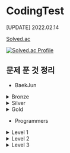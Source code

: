 # CodingTest

[UPDATE] 2022.02.14 

[Solved.ac](https://solved.ac/profile/ohw9930)

[![Solved.ac Profile](http://mazassumnida.wtf/api/v2/generate_badge?boj=ohw9930)](https://solved.ac/ohw9930/)

## 문제 푼 것 정리

- BaekJun

<details>
<summary>Bronze</summary>

| 번호  |           문제이름           |  난이도  | 언어 |
| :-----: | :-------------------------: | :---------: | :------: |
| 1000  |             A+B              | Bronze 5 | Java |
| 1001  |             A-B              | Bronze 5 | Java |
| 1271  |         엄청난 부자2         | Bronze 5 | Java |
| 1550  |            16진수            | Bronze 5 | Java |
| 2238  |         긴자리 계산          | Bronze 5 | Java |
| 2475  |            검증수            | Bronze 5 | Java |
| 2557  |         Hello World          | Bronze 5 | Java |
| 2558  |          A + B - 2           | Bronze 5 | Java |
| 2845  |     파티가 끝나고 난 뒤      | Bronze 5 | Java |
| 2914  |            저작권            | Bronze 5 | Java |
| 3003  |   킹,퀸,룩,비숍,나이트,폰    | Bronze 5 | Java |
| 3046  |              R2              | Bronze 5 | Java |
| 5337  |             웰컴             | Bronze 5 | Java |
| 5338  |     마이크로소프트 로고      | Bronze 5 | Java |
| 5339  |            콜센터            | Bronze 5 | Java |
| 5522  |          카드 게임           | Bronze 5 | Java |
| 5554  |        심부름 가는 길        | Bronze 5 | Java |
| 6749  |         Next in line         | Bronze 5 | Java |
| 7287  |             등록             | Bronze 5 | Java |
| 8370  |            Plane             | Bronze 5 | Java |
| 8393  |              합              | Bronze 5 | Java |
| 9653  |        스타워즈 로고         | Bronze 5 | Java |
| 9654  |       나부 함대 데이터       | Bronze 5 | Java |
| 10170 |      NFC West vs North       | Bronze 5 | Java |
| 10171 |            고양이            | Bronze 5 | Java |
| 10172 |              개              | Bronze 5 | Java |
| 10430 |            나머지            | Bronze 5 | Java |
| 10699 |          오늘 날짜           | Bronze 5 | Java |
| 10718 |        We love kriii         | Bronze 5 | Java |
| 10757 |         큰 수 A + B          | Bronze 5 | Java |
| 10869 |           사칙연산           | Bronze 5 | Java |
| 10926 |         ??!         | Bronze 5 | Java |
| 10998 |        A x B        | Bronze 5 | Java |
| 11654 |     아스키 코드     | Bronze 5 | Java |
| 11942 | 고려대는 사랑입니다 | Bronze 5 | Java |
| 1008  |             A/B              | Bronze 4 | Java |
| 1297  |           TV 크기            | Bronze 4 | Java |
| 1330  |        두 수 비교하기        | Bronze 4 | Java |
| 1712  |          손익분기점          | Bronze 4 | Java |
| 2420  |          사파리월드          | Bronze 4 | Java |
| 2480  |         주사위 세개          | Bronze 4 | Java |
| 2525  |          오븐 시계           | Bronze 4 | Java |
| 2530  |        인공지능 시계         | Bronze 4 | Java |
| 2588  |             곱셈             | Bronze 4 | Java |
| 2752  |           세수정렬           | Bronze 4 | Java |
| 2753  |             윤년             | Bronze 4 | Java |
| 3004  |         체스판 조각          | Bronze 4 | Java |
| 4299  |          AFC 웜블던          | Bronze 4 | Java |
| 5532  |          방학 숙제           | Bronze 4 | Java |
| 5543  |           상근날드           | Bronze 4 | Java |
| 5596  |          시험 점수           | Bronze 4 | Java |
| 9498  |          시험 성적           | Bronze 4 | Java |
| 14681 |    사분면 고르기    | Bronze 4 | Java |
| 1085  |      직사각형에서 탈출       | Bronze 3 | Java |
| 2438  |         별 찍기 - 1          | Bronze 3 | Java |
| 2439  |         별 찍기 - 2          | Bronze 3 | Java |
| 2739  |            구구단            | Bronze 3 | Java |
| 2741  |            N 찍기            | Bronze 3 | Java |
| 2742  |            기찍 N            | Bronze 3 | Java |
| 3009  |          네 번째 점          | Bronze 3 | Java |
| 2884  |          알람 시계           | Bronze 3 | Java |
| 3053  |         택시 기하학          | Bronze 3 | Java |
| 4153  |          직각삼각형          | Bronze 3 | Java |
| 10250 |           ACM 호텔           | Bronze 3 | Java |
| 10818 |          최소, 최대          | Bronze 3 | Java |
| 10871 |    X보다 작은 수    | Bronze 3 | Java |
| 10872 |      팩토리얼       | Bronze 3 | Java |
| 10950 |      A + B - 3      | Bronze 3 | Java |
| 10951 |      A + B - 4      | Bronze 3 | Java |
| 10952 |      A + B - 5      | Bronze 3 | Java |
| 11021 |      A + B - 7      | Bronze 3 | Java |
| 11022 |      A + B - 8      | Bronze 3 | Java |
| 1152  |         단어의 개수          | Bronze 2 | Java |
| 2231  |            분해합            | Bronze 2 | Java |
| 2292  |             벌집             | Bronze 2 | Java |
| 2562  |            최댓값            | Bronze 2 | Java |
| 2577  |         숫자의 개수          | Bronze 2 | Java |
| 2675  |         문자열 반복          | Bronze 2 | Java |
| 2775  |      부녀회장이 될테야       | Bronze 2 | Java |
| 2798  |            블랙잭            | Bronze 2 | Java |
| 2908  |             상수             | Bronze 2 | Java |
| 2920  |             음계             | Bronze 2 | Java |
| 3052  |            나머지            | Bronze 2 | Java |
| 5622  |            다이얼            | Bronze 2 | Java |
| 8958  |            OX퀴즈            | Bronze 2 | Java |
| 10809 |         알파벳 찾기          | Bronze 2 | Java |
| 10870 |        피보나치 수 5         | Bronze 2 | Java |
| 11720 |      숫자의 합      | Bronze 2 | Java |
| 15552 |     빠른 A + B      | Bronze 2 | Java |
| 15596 |    정수 N개의 합    | Bronze 2 | Java |
| 15829 |       Hashing       | Bronze 2 | Java |
| 1110  |        더하기 사이클         | Bronze 1 | Java |
| 1157  |          단어 공부           | Bronze 1 | Java |
| 1193  |           분수찾기           | Bronze 1 | Java |
| 1259  |          팰린드롬수          | Bronze 1 | Java |
| 1546  |             평균             | Bronze 1 | Java |
| 2839  |          설탕 배달           | Bronze 1 | Java |
| 2869  |    달팽이는 올라가고 싶다    | Bronze 1 | Java |
| 4344  |        평균은 넘겠지         | Bronze 1 | Java |
| 11050 |     이항 계수 1     | Bronze 1 | Java |

</details>
<details>
<summary>Silver</summary>

|  번호   |           문제이름           |  난이도  |  언어   |
|:-----:| :--------------------------: | :------: |:-----:|
| 1181  |          단어 정렬           | Silver 5 | Java  |
| 2581  |             소수             | Silver 5 | Java  |
| 2609  |   최대공약수와 최소공배수    | Silver 5 | Java  |
| 2751  |        수 정렬하기 2         | Silver 5 | Java  |
| 2941  |      크로아티아 알파벳       | Silver 5 | Java  |
| 4673  |          셀프 넘버           | Silver 5 | Java  |
| 11653 |     소인수 분해     | Silver 5 | Java  |
|1158 | 요세푸스 문제 | Silver 5 | Java|
| 1002  |             터렛             | Silver 4 | Java  |
| 1065  |             한수             | Silver 4 | Java  |
| 1978  |          소수 찾기           | Silver 4 | Java  |
| 10828 |             스택             | Silver 4 | Java  |
|11656 | 접미사 배열 | Silver 4 | Java|
|1676 | 팩토리얼 0의 개수 | Silver 4 |Java|
|17413 | 단어 뒤집기 2 | Silver 3 | Java|
|10799 | 쇠막대기 | Silver 3 | Java|
|1874 | 스택 수열 | Silver 3 | Java|
|1406 | 에디터 | Sivler 3 | Java|
|9613 | GCD 합 | Silver 3 | Java|
|1935 | 후위 표기식 2 | Silver 3 | Java |
| 1929  |         소수 구하기          | Silver 2 | Java  |
| 4948  |        베르트랑 공준         | Silver 2 | Java  |
| 17087 | 숨바꼭질 6 | Silver 2 | Java |
| 2004  |조합 0의 개수 | Silver 2 | Java |
| 9020  |       골드바흐의 추측        | Silver 1 | Java  |
| 6588  | 골드바흐의 추측 | Silver 1 | Java|
</details>
<details>
<summary>Gold</summary>

| 번호  |           문제이름           |  난이도  |  언어   |
| :---: | :--------------------------: | :------: |:-----:|
| 1011  | Fly me to the Alpha Centauri |  Gold 5  | Java  |
|17298 | 오큰수 |   Gold 4 | Java|
|17299 | 오등큰수 | Gold 3 | Java|


</details>

- Programmers

<details>
<summary>Level 1</summary>

|          문제 이름           |                      출처                      |  언어   |
| :--------------------------: |:--------------------------------------------:| :-----: |
| 로또의 최고 순위와 최저 순위 |       2021 Dev-Matching 웹 백엔드 개발자(상반기)       |  Java   |
|       신규 아이디 추천       |          2021 카카오 BLIND RECRUITMENT          |  Java   |
|     숫자 문자열과 영단어     |              2021 카카오 채용연계형 인턴십              |  Java   |
|     크레인 인형뽑기 게임     |             2019 카카오 개발자 겨울 인턴십              |  Java   |
|       없는 숫자 더하기       |                월간 코드 챌린지 시즌 3                |  Java   |
|         음양 더하기          |                월간 코드 챌린지 시즌 2                |  Java   |
|             내적             |                월간 코드 챌린지 시즌 1                |  Java   |
|         소수 만들기          |         Summer/Winter Coding(~2018)          |  Java   |
|      완주하지 못한 선수      |                      해시                      |  Java   |
|           K번째수            |                      정렬                      | Python3 |
|           모의고사           |                     완전탐색                     |  Java   |
|            폰켓몬            |                찾아라 프로그래밍 마에스터                |  Java   |
|      약수의 개수와 덧셈      |                월간 코드 챌린지 시즌2                 |  Java   |
|         3진법 뒤집기         |                월간 코드 챌린지 시즌 1                |  Java   |
|             예산             |         Summer/Winter Coding(~2018)          |  Java   |
|     두 개 뽑아서 더하기      |                월간 코드 챌린지 시즌 1                |  Java   |
|            2016년            |                     연습문제                     |  Java   |
|         최소직사각형         |                   위클리 챌린지                    |  Java   |
|  나머지가 1이 되는 수 찾기   |                월간 코드 챌린지 시즌 3                |  Java   |
|     부족한 금액 계산하기     |                   위클리 챌린지                    |  Java   |
|        [1차]비밀지도         |         2018 KAKAO BLIND RECRUITMENT         |  Java   |
|     가운데 글자 가져오기     |                     연습문제                     |  Java   |
|        [1차]다트 게임        |         2018 KAKAO BLIND RECRUITMENT         |  Java   |
|       같은 숫자는 싫어       |                     연습문제                     |  Java   |
|  나누어 떨어지는 숫자 배열   |                     연습문제                     |  Java   |
|      두 정수 사이의 합       |                     연습문제                     |  Java   |
| 문자열 내 마음대로 정렬하기  |                     연습문제                     |  Java   |
|    문자열 내 p와 y의 개수    |                     연습문제                     |  Java   |
| 문자열 내림차순으로 배치하기 |                     연습문제                     |  Java   |
|      문자열 다루기 기본      |                     연습문제                     |  Java   |
|     서울에서 김서방 찾기     |                     연습문제                     |  Java   |
|          소수 찾기           |                     연습문제                     |  Java   |
|   수박수박수박수박수박수?    |                     연습문제                     |  Java   |
|    문자열을 정수로 바꾸기    |                     연습문제                     |  Java   |
|          시저 암호           |                     연습문제                     |  Java   |
|          약수의 합           |                     연습문제                     |  Java   |
|      이상한 문자 만들기      |                     연습문제                     |  Java   |
|        자릿수 더하기         |                     연습문제                     |  Java   |
| 자연수 뒤집어 배열로 만들기  |                     연습문제                     |  Java   |
|  정수 내림차순으로 배치하기  |                     연습문제                     |  Java   |
|       정수 제곱근 판별       |                     연습문제                     |  Java   |
|    제일 작은 수 제거하기     |                     연습문제                     |  Java   |
|         짝수와 홀수          |                     연습문제                     |  Java   |
|   최대공약수와 최소공배수    |                     연습문제                     |  Java   |
|         콜라츠 추측          |                     연습문제                     |  Java   |
|         평균 구하기          |                     연습문제                     |  Java   |
|          하샤드 수           |                     연습문제                     |  Java   |
|      핸드폰 번호 가리기      |                     연습문제                     |  Java   |
|         행렬의 덧셈          |                     연습문제                     |  Java   |
| x만큼 간격이 있는 n개의 숫자 |                     연습문제                     |  Java   |
|       직사각형 별찍기        |                     연습문제                     |  Java   |
 |     신고결과 받기  | 2022 KAKAO BLIND RECRUITMENT | Java |
</details>

<details>
<summary>Level 2</summary>

|       문제 이름       |              출처              |  언어  |
|:-----------------:|:----------------------------:|:----:|
|      전화번호 목록      |              해시              | Java |
|       가장 큰수       |              정렬              | Java |
|       주식가격        |             스택/큐             | Java |
|      숫자의 표현       |             연습문제             | Java |
|     최댓값과 최솟값      |             연습문제             | Java |
|      피보나치 수       |             연습문제             | Java |
|      행렬의 곱셈       |             연습문제             | Java |
|     주차 요금 계산      | 2022 KAKAO BLIND RECRUITMENT | Java |
 | JadenCase 문자열 만들기 |             연습문제             | Java |
 |      최솟값 만들기      |             연습문제             | Java |
 |       땅따먹기        |             연습문제             | Java |
 |      영어 끝말잇기      | Summer/Winter Coding(~2018)  | Java |
|     n개의 최소공배수     |             연습문제             | Java |


</details>

<details>
<summary>Level 3</summary>
아직..
</details>